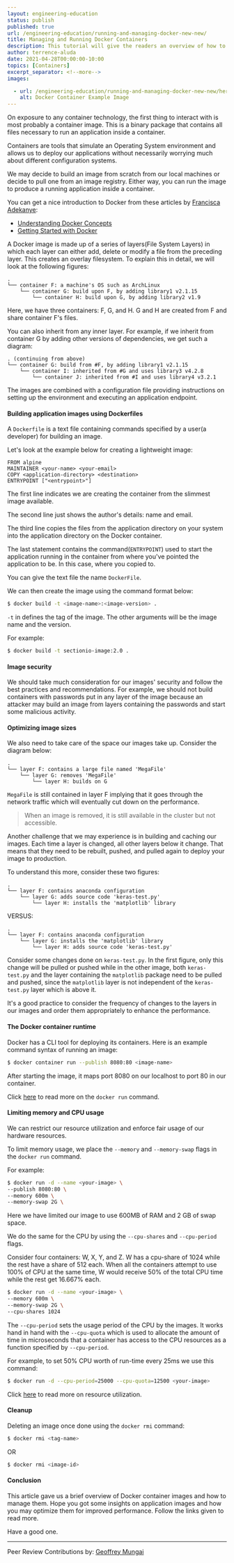 ```yaml
---
layout: engineering-education
status: publish
published: true
url: /engineering-education/running-and-managing-docker-new-new/
title: Managing and Running Docker Containers
description: This tutorial will give the readers an overview of how to run and manage Docker containers. We will look at securing Docker containers, limiting memory and CPU usage, and removing containers.
author: terrence-aluda
date: 2021-04-28T00:00:00-10:00
topics: [Containers]
excerpt_separator: <!--more-->
images:

  - url: /engineering-education/running-and-managing-docker-new-new/hero.jpg
    alt: Docker Container Example Image
---
```

On exposure to any container technology, the first thing to interact with is most probably a container image. This is a binary package that contains all files necessary to run an application inside a container.
<!--more-->

Containers are tools that simulate an Operating System environment and allows us to deploy our applications without necessarily worrying much about different configuration systems.

We may decide to build an image from scratch from our local machines or decide to pull one from an image registry. Either way, you can run the image to produce a running application inside a container.

You can get a nice introduction to Docker from these articles by [Francisca Adekanye](/engineering-education/authors/francisca-adekanye/):

- [Understanding Docker Concepts](/engineering-education/docker-concepts/)
- [Getting Started with Docker](/engineering-education/getting-started-with-docker/)

A Docker image is made up of a series of layers(File System Layers) in which each layer can either add, delete or modify a file from the preceding layer. This creates an overlay filesystem. To explain this in detail, we will look at the following figures:

```
.
└── container F: a machine's OS such as ArchLinux
    └── container G: build upon F, by adding library1 v2.1.15
        └── container H: build upon G, by adding library2 v1.9

```

Here, we have three containers: F, G, and H. G and H are created from F and share container F's files.

You can also inherit from any inner layer. For example, if we inherit from container G by adding other versions of dependencies, we get such a diagram:

```
. (continuing from above)
└── container G: build from #F, by adding library1 v2.1.15
    └── container I: inherited from #G and uses library3 v4.2.8
        └── container J: inherited from #I and uses library4 v3.2.1

```

The images are combined with a configuration file providing instructions on setting up the environment and executing an application endpoint.

#### Building application images using Dockerfiles
A `Dockerfile` is a text file containing commands specified by a user(a developer) for building an image.

Let's look at the example below for creating a lightweight image:

```docker
FROM alpine
MAINTAINER <your-name> <your-email>
COPY <application-directory> <destination>
ENTRYPOINT ["<entrypoint>"]
```

The first line indicates we are creating the container from the slimmest image available.

The second line just shows the author's details: name and email.

The third line copies the files from the application directory on your system into the application directory on the Docker container.

The last statement contains the command(`ENTRYPOINT`) used to start the application running in the container from where you've pointed the application to be. In this case, where you copied to.

You can give the text file the name `DockerFile`.

We can then create the image using the command format below:

```bash
$ docker build -t <image-name>:<image-version> .
```

`-t` in defines the tag of the image. The other arguments will be the image name and the version.

For example:

```bash
$ docker build -t sectionio-image:2.0 .
```

#### Image security
We should take much consideration for our images' security and follow the best practices and recommendations.
For example, we should not build containers with passwords put in any layer of the image because an attacker may build an image from layers containing the passwords and start some malicious activity.

#### Optimizing image sizes
We also need to take care of the space our images take up. Consider the diagram below:

```
.
└── layer F: contains a large file named 'MegaFile'
    └── layer G: removes 'MegaFile'
        └── layer H: builds on G
```

`MegaFile` is still contained in layer F implying that it goes through the network traffic which will eventually cut down on the performance.

> When an image is removed, it is still available in the cluster but not accessible.

Another challenge that we may experience is in building and caching our images. Each time a layer is changed, all other layers below it change. That means that they need to be rebuilt, pushed, and pulled again to deploy your image to production.

To understand this more, consider these two figures:

```
.
└── layer F: contains anaconda configuration
    └── layer G: adds source code 'keras-test.py'
        └── layer H: installs the 'matplotlib' library
```

VERSUS:

```
.
└── layer F: contains anaconda configuration
    └── layer G: installs the 'matplotlib' library
        └── layer H: adds source code 'keras-test.py'
```

Consider some changes done on `keras-test.py`. In the first figure, only this change will be pulled or pushed while in the other image, both `keras-test.py` and the layer containing the `matplotlib` package need to be pulled and pushed, since the `matplotlib` layer is not independent of the `keras-test.py` layer which is above it.

It's a good practice to consider the frequency of changes to the layers in our images and order them appropriately to enhance the performance.

#### The Docker container runtime
Docker has a CLI tool for deploying its containers. Here is an example command syntax of running an image:

```bash
$ docker container run --publish 8080:80 <image-name>
```

After starting the image, it maps port 8080 on our localhost to port 80 in our container.

Click [here](https://phoenixnap.com/kb/docker-run-command-with-examples) to read more on the `docker run` command.

#### Limiting memory and CPU usage
We can restrict our resource utilization and enforce fair usage of our hardware resources.

To limit memory usage, we place the `--memory` and `--memory-swap` flags in the `docker run` command.

For example:

```bash
$ docker run -d --name <your-image> \
--publish 8080:80 \
--memory 600m \
--memory-swap 2G \
```

Here we have limited our image to use 600MB of RAM and 2 GB of swap space.

We do the same for the CPU by using the `--cpu-shares` and `--cpu-period` flags.

Consider four containers: W, X, Y, and Z. W has a cpu-share of 1024 while the rest have a share of 512 each. When all the containers attempt to use 100% of CPU at the same time, W would receive 50% of the total CPU time while the rest get 16.667% each.

```bash
$ docker run -d --name <your-image> \
--memory 600m \
--memory-swap 2G \
--cpu-shares 1024
```

The `--cpu-period` sets the usage period of the CPU by the images. It works hand in hand with the `--cpu-quota` which is used to allocate the amount of time in microseconds that a container has access to the CPU resources as a function specified by `--cpu-period`.

For example, to set 50% CPU worth of run-time every 25ms we use this command:

```bash
$ docker run -d --cpu-period=25000 --cpu-quota=12500 <your-image>
```

Click [here](https://docs.docker.com/engine/reference/run/#runtime-constraints-on-resources) to read more on resource utilization.

#### Cleanup
Deleting an image once done using the `docker rmi` command:

```bash
$ docker rmi <tag-name>
```

OR

```bash
$ docker rmi <image-id>
```

#### Conclusion
This article gave us a brief overview of Docker container images and how to manage them. Hope you got some insights on application images and how you may optimize them for improved performance. Follow the links given to read more.

Have a good one.

---
Peer Review Contributions by: [Geoffrey Mungai](/engineering-education/authors/geoffrey-mungai/)
